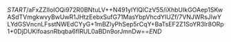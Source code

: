 $START$/aFxZZIIoIOQi972R0BNtuLV++N491ylYlQlCzV55/iXhbUIkGOAep1SKwASdTVmgkwvyBwUwR1JHtzEebxSufG71MasYbpVhcdYlUZf/7VNJWRsJlwYLYdGSVncnLFsstNWEdCYyG+1mBZlyPhSep5rCqY+BaTsEF2Z1SoYR3lr8ORp1+0DjDUKlfoasnRbqba6flRUL0aBDn9orJmnDw==$END$